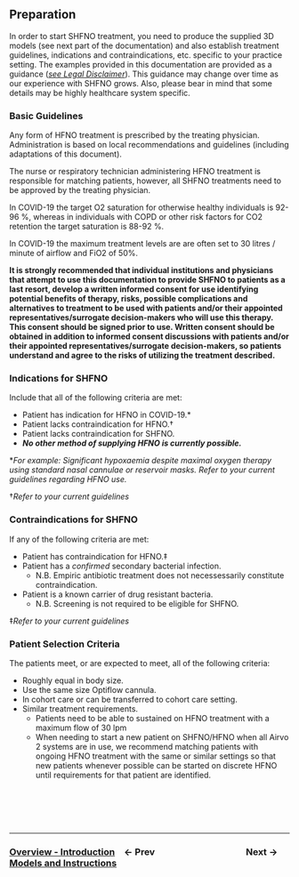 ## Preparation

In order to start SHFNO treatment, you need to produce the supplied 3D models (see next part of the documentation) and also establish treatment guidelines, indications and contraindications, etc. specific to your practice setting.
The examples provided in this documentation are provided as a guidance (_[see Legal Disclaimer](00%20About%20This%20Documentation.md)_). This guidance may change over time as our experience with SHFNO grows. Also, please bear in mind that some details may be highly healthcare system specific.

### Basic Guidelines

Any form of HFNO treatment is prescribed by the treating physician.
Administration is based on local recommendations and guidelines (including adaptations of this document).

The nurse or respiratory technician administering HFNO treatment is responsible for matching patients, however, all SHFNO treatments need to be approved by the treating physician.

In COVID-19 the target O2 saturation for otherwise healthy individuals is 92-96 %, whereas in individuals with COPD or other risk factors for CO2 retention the target saturation is 88-92 %.

In COVID-19 the maximum treatment levels are are often set to 30 litres / minute of airflow and FiO2 of 50%.

**It is strongly recommended that individual institutions and physicians that attempt to use this documentation to provide SHFNO to patients as a last resort, develop a written informed consent for use identifying potential benefits of therapy, risks, possible complications and alternatives to treatment to be used with patients and/or their appointed representatives/surrogate decision-makers who will use this therapy. This consent should be signed prior to use. Written consent should be obtained in addition to informed consent discussions with patients and/or their appointed representatives/surrogate decision-makers, so patients understand and agree to the risks of utilizing the treatment described.**

### Indications for SHFNO

Include that all of the following criteria are met:

- Patient has indication for HFNO in COVID-19.\*
- Patient lacks contraindication for HFNO.†
- Patient lacks contraindication for SHFNO.
- _**No other method of supplying HFNO is currently possible.**_

\*_For example: Significant hypoxaemia despite maximal oxygen therapy using standard nasal cannulae or reservoir masks. Refer to your current guidelines regarding HFNO use._

†_Refer to your current guidelines_

### Contraindications for SHFNO

If any of the following criteria are met:

- Patient has contraindication for HFNO.‡
- Patient has a _confirmed_ secondary bacterial infection.
  - N.B. Empiric antibiotic treatment does not necessessarily constitute contraindication.
- Patient is a known carrier of drug resistant bacteria.
  - N.B. Screening is not required to be eligible for SHFNO.

‡_Refer to your current guidelines_

### Patient Selection Criteria

The patients meet, or are expected to meet, all of the following criteria:

- Roughly equal in body size.
- Use the same size Optiflow cannula.
- In cohort care or can be transferred to cohort care setting.
- Similar treatment requirements.
  - Patients need to be able to sustained on HFNO treatment with a maximum flow of 30 lpm
  - When needing to start a new patient on SHFNO/HFNO when all Airvo 2 systems are in use, we recommend matching patients with ongoing HFNO treatment with the same or similar settings so that new patients whenever possible can be started on discrete HFNO until requirements for that patient are identified.

<br /><br /><br /><br />

---

### [**Overview - Introduction**](01%20Overview%20-%20Introduction.md)&emsp;← Prev&emsp;&emsp;&emsp;&emsp;&emsp;&emsp;&emsp;&emsp;&emsp;&emsp;Next →&emsp;[**Models and Instructions**](03%20Models%20and%20Instructions.md)
